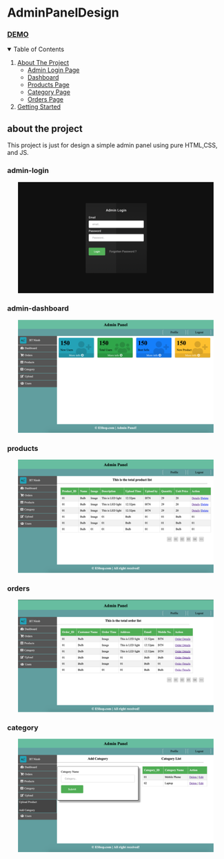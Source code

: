 # AdminPanelDesign

<h3><a href="https://bayazidt.github.io/AdminDesign/">DEMO </a></h3>

<details open="open">
  <summary>Table of Contents</summary>
  <ol>
    <li>
      <a href="#about-the-project">About The Project</a>
      <ul>
        <li><a href="#admin-login">Admin Login Page</a></li>
        <li><a href="#admin-dashboard">Dashboard</a></li>
        <li><a href="#products">Products Page</a></li>
        <li><a href="#category">Category Page</a></li>
        <li><a href="#orders">Orders Page</a></li>
      </ul>
    </li>
    <li>
      <a href="#getting-started">Getting Started</a>
     
  </ol>
</details>

<!-- ABOUT THE PROJECT -->

## about the project

This project is just for design a simple admin panel using pure HTML,CSS, and JS.

### admin-login

   <p align="center">
    <a href="#">
    <img src="images/readme/loginPage.png" alt="Dashboard" width="90%" >
  </a>
   </p>

### admin-dashboard

   <p align="center">
    <a href="#">
    <img src="images/readme/adminDashboard.png" alt="Dashboard" width="90%" >
  </a>
   </p>

### products

   <p align="center">
    <a href="#">
    <img src="images/readme/products.png" alt="Products" width="90%" >
  </a>
   </p>

### orders

   <p align="center">
    <a href="#">
    <img src="images/readme/order.png" alt="Orders" width="90%" >
  </a>
   </p>

### category

   <p align="center">
    <a href="#">
    <img src="images/readme/category.png" alt="category" width="90%" >
  </a>
   </p>
